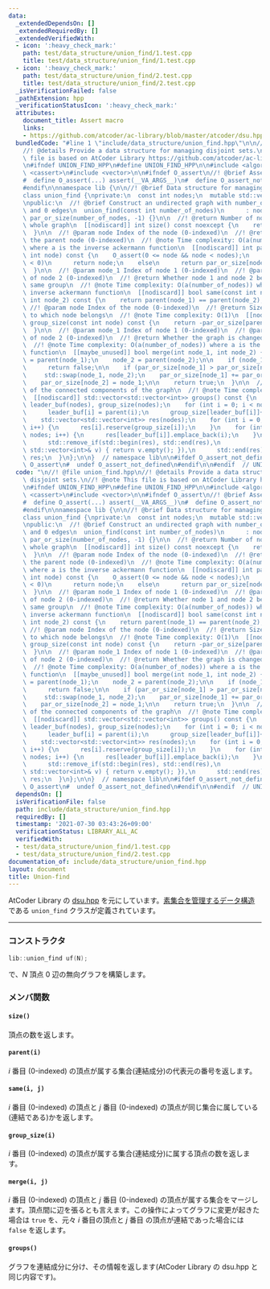 ```yaml
---
data:
  _extendedDependsOn: []
  _extendedRequiredBy: []
  _extendedVerifiedWith:
  - icon: ':heavy_check_mark:'
    path: test/data_structure/union_find/1.test.cpp
    title: test/data_structure/union_find/1.test.cpp
  - icon: ':heavy_check_mark:'
    path: test/data_structure/union_find/2.test.cpp
    title: test/data_structure/union_find/2.test.cpp
  _isVerificationFailed: false
  _pathExtension: hpp
  _verificationStatusIcon: ':heavy_check_mark:'
  attributes:
    document_title: Assert macro
    links:
    - https://github.com/atcoder/ac-library/blob/master/atcoder/dsu.hpp
  bundledCode: "#line 1 \"include/data_structure/union_find.hpp\"\n\n//! @file union_find.hpp\n\
    //! @details Provide a data structure for managing disjoint sets.\n//! @note This\
    \ file is based on AtCoder Library https://github.com/atcoder/ac-library/blob/master/atcoder/dsu.hpp\n\
    \n#ifndef UNION_FIND_HPP\n#define UNION_FIND_HPP\n\n#include <algorithm>\n#include\
    \ <cassert>\n#include <vector>\n\n#ifndef O_assert\n//! @brief Assert macro\n\
    #  define O_assert(...) assert(__VA_ARGS__)\n#  define O_assert_not_defined\n\
    #endif\n\nnamespace lib {\n\n//! @brief Data structure for managing disjoint sets\n\
    class union_find {\nprivate:\n  const int nodes;\n  mutable std::vector<int> par_or_size;\n\
    \npublic:\n  //! @brief Construct an undirected graph with number_of_nodes nodes\
    \ and 0 edges\n  union_find(const int number_of_nodes)\n      : nodes(number_of_nodes),\
    \ par_or_size(number_of_nodes, -1) {}\n\n  //! @return Number of nodes in the\
    \ whole graph\n  [[nodiscard]] int size() const noexcept {\n    return nodes;\n\
    \  }\n\n  //! @param node Index of the node (0-indexed)\n  //! @return Index of\
    \ the parent node (0-indexed)\n  //! @note Time complexity: O(a(number_of_nodes))\
    \ where a is the inverse ackermann function\n  [[nodiscard]] int parent(const\
    \ int node) const {\n    O_assert(0 <= node && node < nodes);\n    if (par_or_size[node]\
    \ < 0)\n      return node;\n    else\n      return par_or_size[node] = parent(par_or_size[node]);\n\
    \  }\n\n  //! @param node_1 Index of node 1 (0-indexed)\n  //! @param node_2 Index\
    \ of node 2 (0-indexed)\n  //! @return Whether node 1 and node 2 belong to the\
    \ same group\n  //! @note Time complexity: O(a(number_of_nodes)) where a is the\
    \ inverse ackermann function\n  [[nodiscard]] bool same(const int node_1, const\
    \ int node_2) const {\n    return parent(node_1) == parent(node_2);\n  }\n\n \
    \ //! @param node Index of the node (0-indexed)\n  //! @return Size of the group\
    \ to which node belongs\n  //! @note Time complexity: O(1)\n  [[nodiscard]] int\
    \ group_size(const int node) const {\n    return -par_or_size[parent(node)];\n\
    \  }\n\n  //! @param node_1 Index of node 1 (0-indexed)\n  //! @param node_2 Index\
    \ of node 2 (0-indexed)\n  //! @return Whether the graph is changed by the operation\n\
    \  //! @note Time complexity: O(a(number_of_nodes)) where a is the inverse ackermann\
    \ function\n  [[maybe_unused]] bool merge(int node_1, int node_2) {\n    node_1\
    \ = parent(node_1);\n    node_2 = parent(node_2);\n\n    if (node_1 == node_2)\n\
    \      return false;\n\n    if (par_or_size[node_1] > par_or_size[node_2])\n \
    \     std::swap(node_1, node_2);\n    par_or_size[node_1] += par_or_size[node_2];\n\
    \    par_or_size[node_2] = node_1;\n\n    return true;\n  }\n\n  //! @return Vector\
    \ of the connected components of the graph\n  //! @note Time complexity: O(number_of_nodes)\n\
    \  [[nodiscard]] std::vector<std::vector<int>> groups() const {\n    std::vector<int>\
    \ leader_buf(nodes), group_size(nodes);\n    for (int i = 0; i < nodes; i++) {\n\
    \      leader_buf[i] = parent(i);\n      group_size[leader_buf[i]]++;\n    }\n\
    \    std::vector<std::vector<int>> res(nodes);\n    for (int i = 0; i < nodes;\
    \ i++) {\n      res[i].reserve(group_size[i]);\n    }\n    for (int i = 0; i <\
    \ nodes; i++) {\n      res[leader_buf[i]].emplace_back(i);\n    }\n    res.erase(\n\
    \      std::remove_if(std::begin(res), std::end(res),\n                     [&](const\
    \ std::vector<int>& v) { return v.empty(); }),\n      std::end(res));\n    return\
    \ res;\n  }\n};\n\n}  // namespace lib\n\n#ifdef O_assert_not_defined\n#  undef\
    \ O_assert\n#  undef O_assert_not_defined\n#endif\n\n#endif  // UNION_FIND_HPP\n"
  code: "\n//! @file union_find.hpp\n//! @details Provide a data structure for managing\
    \ disjoint sets.\n//! @note This file is based on AtCoder Library https://github.com/atcoder/ac-library/blob/master/atcoder/dsu.hpp\n\
    \n#ifndef UNION_FIND_HPP\n#define UNION_FIND_HPP\n\n#include <algorithm>\n#include\
    \ <cassert>\n#include <vector>\n\n#ifndef O_assert\n//! @brief Assert macro\n\
    #  define O_assert(...) assert(__VA_ARGS__)\n#  define O_assert_not_defined\n\
    #endif\n\nnamespace lib {\n\n//! @brief Data structure for managing disjoint sets\n\
    class union_find {\nprivate:\n  const int nodes;\n  mutable std::vector<int> par_or_size;\n\
    \npublic:\n  //! @brief Construct an undirected graph with number_of_nodes nodes\
    \ and 0 edges\n  union_find(const int number_of_nodes)\n      : nodes(number_of_nodes),\
    \ par_or_size(number_of_nodes, -1) {}\n\n  //! @return Number of nodes in the\
    \ whole graph\n  [[nodiscard]] int size() const noexcept {\n    return nodes;\n\
    \  }\n\n  //! @param node Index of the node (0-indexed)\n  //! @return Index of\
    \ the parent node (0-indexed)\n  //! @note Time complexity: O(a(number_of_nodes))\
    \ where a is the inverse ackermann function\n  [[nodiscard]] int parent(const\
    \ int node) const {\n    O_assert(0 <= node && node < nodes);\n    if (par_or_size[node]\
    \ < 0)\n      return node;\n    else\n      return par_or_size[node] = parent(par_or_size[node]);\n\
    \  }\n\n  //! @param node_1 Index of node 1 (0-indexed)\n  //! @param node_2 Index\
    \ of node 2 (0-indexed)\n  //! @return Whether node 1 and node 2 belong to the\
    \ same group\n  //! @note Time complexity: O(a(number_of_nodes)) where a is the\
    \ inverse ackermann function\n  [[nodiscard]] bool same(const int node_1, const\
    \ int node_2) const {\n    return parent(node_1) == parent(node_2);\n  }\n\n \
    \ //! @param node Index of the node (0-indexed)\n  //! @return Size of the group\
    \ to which node belongs\n  //! @note Time complexity: O(1)\n  [[nodiscard]] int\
    \ group_size(const int node) const {\n    return -par_or_size[parent(node)];\n\
    \  }\n\n  //! @param node_1 Index of node 1 (0-indexed)\n  //! @param node_2 Index\
    \ of node 2 (0-indexed)\n  //! @return Whether the graph is changed by the operation\n\
    \  //! @note Time complexity: O(a(number_of_nodes)) where a is the inverse ackermann\
    \ function\n  [[maybe_unused]] bool merge(int node_1, int node_2) {\n    node_1\
    \ = parent(node_1);\n    node_2 = parent(node_2);\n\n    if (node_1 == node_2)\n\
    \      return false;\n\n    if (par_or_size[node_1] > par_or_size[node_2])\n \
    \     std::swap(node_1, node_2);\n    par_or_size[node_1] += par_or_size[node_2];\n\
    \    par_or_size[node_2] = node_1;\n\n    return true;\n  }\n\n  //! @return Vector\
    \ of the connected components of the graph\n  //! @note Time complexity: O(number_of_nodes)\n\
    \  [[nodiscard]] std::vector<std::vector<int>> groups() const {\n    std::vector<int>\
    \ leader_buf(nodes), group_size(nodes);\n    for (int i = 0; i < nodes; i++) {\n\
    \      leader_buf[i] = parent(i);\n      group_size[leader_buf[i]]++;\n    }\n\
    \    std::vector<std::vector<int>> res(nodes);\n    for (int i = 0; i < nodes;\
    \ i++) {\n      res[i].reserve(group_size[i]);\n    }\n    for (int i = 0; i <\
    \ nodes; i++) {\n      res[leader_buf[i]].emplace_back(i);\n    }\n    res.erase(\n\
    \      std::remove_if(std::begin(res), std::end(res),\n                     [&](const\
    \ std::vector<int>& v) { return v.empty(); }),\n      std::end(res));\n    return\
    \ res;\n  }\n};\n\n}  // namespace lib\n\n#ifdef O_assert_not_defined\n#  undef\
    \ O_assert\n#  undef O_assert_not_defined\n#endif\n\n#endif  // UNION_FIND_HPP\n"
  dependsOn: []
  isVerificationFile: false
  path: include/data_structure/union_find.hpp
  requiredBy: []
  timestamp: '2021-07-30 03:43:26+09:00'
  verificationStatus: LIBRARY_ALL_AC
  verifiedWith:
  - test/data_structure/union_find/1.test.cpp
  - test/data_structure/union_find/2.test.cpp
documentation_of: include/data_structure/union_find.hpp
layout: document
title: Union-find
---
```


AtCoder Library の [dsu.hpp](https://github.com/atcoder/ac-library/blob/master/atcoder/dsu.hpp) を元にしています。[素集合を管理するデータ構造](https://ja.wikipedia.org/wiki/%E7%B4%A0%E9%9B%86%E5%90%88%E3%83%87%E3%83%BC%E3%82%BF%E6%A7%8B%E9%80%A0)である `union_find` クラスが定義されています。

---

### コンストラクタ

```cpp
lib::union_find uf(N);
```

で、$N$ 頂点 $0$ 辺の無向グラフを構築します。

### メンバ関数

#### `size()`

頂点の数を返します。

#### `parent(i)`

$i$ 番目 (0-indexed) の頂点が属する集合(連結成分)の代表元の番号を返します。

#### `same(i, j)`

$i$ 番目 (0-indexed) の頂点と $j$ 番目 (0-indexed) の頂点が同じ集合に属している(連結である)かを返します。

#### `group_size(i)`

$i$ 番目 (0-indexed) の頂点が属する集合(連結成分)に属する頂点の数を返します。

#### `merge(i, j)`

$i$ 番目 (0-indexed) の頂点と $j$ 番目 (0-indexed) の頂点が属する集合をマージします。頂点間に辺を張るとも言えます。この操作によってグラフに変更が起きた場合は `true` を、元々 $i$ 番目の頂点と $j$ 番目 の頂点が連結であった場合には `false` を返します。

#### `groups()`

グラフを連結成分に分け、その情報を返します(AtCoder Library の dsu.hpp と同じ内容です)。

